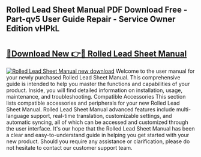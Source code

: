## Rolled Lead Sheet Manual PDF Download Free - Part-qv5 User Guide Repair - Service Owner Edition vHPkL

# <h2><a href="http://cf15481.oget.top/?id=Rolled+Lead+Sheet+Manual">🔗Download New 👉🔴 Rolled Lead Sheet Manual</a></h2>

[![Rolled Lead Sheet Manual new download](https://i.imgur.com/5g1atiW.png)](http://cf15481.oget.top/?id=Rolled+Lead+Sheet+Manual)
Welcome to the user manual for your newly purchased Rolled Lead Sheet Manual. This comprehensive guide is intended to help you master the functions and capabilities of your product. Inside, you will find detailed information on installation, usage, maintenance, and troubleshooting. Compatible Accessories This section lists compatible accessories and peripherals for your new Rolled Lead Sheet Manual. Rolled Lead Sheet Manual advanced features include multi-language support, real-time translation, customizable settings, and automatic syncing, all of which can be accessed and customized through the user interface. It's our hope that the Rolled Lead Sheet Manual has been a clear and easy-to-understand guide in helping you get started with your new product. Should you require any assistance or clarification, please do not hesitate to contact our customer support team.
